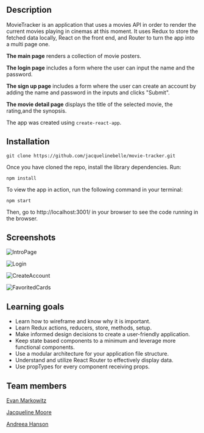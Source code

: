 ## Description

MovieTracker is an application that uses a movies API in order to render the current movies playing in cinemas at this moment. It uses Redux to store the fetched data locally, React on the front end, and Router to turn the app into a multi page one. 

**The main page** renders a collection of movie posters.

**The login page** includes a form where the user can input the name and the password.

**The sign up page** includes a form where the user can create an account by adding the name and password in the inputs and clicks "Submit".

**The movie detail page** displays the title of the selected movie, the rating,and the synopsis.

The app was created using `create-react-app`.


## Installation

```
git clone https://github.com/jacquelinebelle/movie-tracker.git
```
Once you have cloned the repo, install the library dependencies. Run:

```
npm install
```
To view the app in action, run the following command in your terminal:

```
npm start
```
Then, go to http://localhost:3001/ in your browser to see the code running in the browser.


## Screenshots
![IntroPage](https://github.com/jacquelinebelle/movie-tracker/blob/master/src/images/screenshots/MainPage.png)

![Login](https://github.com/jacquelinebelle/movie-tracker/blob/master/src/images/screenshots/LoginForm.png)

![CreateAccount](https://github.com/jacquelinebelle/movie-tracker/blob/master/src/images/screenshots/SignupForm.png)

![FavoritedCards](https://github.com/jacquelinebelle/movie-tracker/blob/master/src/images/screenshots/Favorited.png)


## Learning goals

- Learn how to wireframe and know why it is important.
- Learn Redux actions, reducers, store, methods, setup.
- Make informed design decisions to create a user-friendly application.
- Keep state based components to a minimum and leverage more functional components.
- Use a modular architecture for your application file structure.
- Understand and utilize React Router to effectively display data.
- Use propTypes for every component receiving props.

## Team members

[Evan Markowitz](https://github.com/evanmarkowitz)

[Jacqueline Moore](https://github.com/jacquelinebelle)

[Andreea Hanson](https://github.com/andreeahanson)

